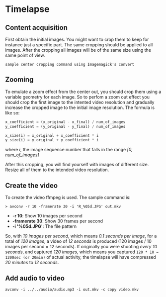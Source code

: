 # Timelapse

## Content acquisition

First obtain the initial images. You might want to crop them to keep for instance just a specific part. The same cropping should be applied to all images. After the cropping all images will be of the same size using the same point of view.

```
sample center cropping command using Imagemagick's convert
```

## Zooming

To emulate a zoom effect from the center out, you should crop them using a variable geometry for each image. So to perfom a zoom out effect you should crop the first image to the intented video resolution and gradually increase the cropped image to the initial image resolution. The formula is like so:

```python
x_coefficient = (x_original - x_final) / num_of_images
y_coefficient = (y_original - y_final) / num_of_images

x_size(i) = x_original + x_coefficient * i
y_size(i) = y_original + y_coefficient * i
```

where _i_, the image sequence number that falls in the range _[0, num_of_images]_

After this cropping, you will find yourself with images of different size. Resize all of them to the intended video resolution.

## Create the video

To create the video ffmpeg is used. The sample command is:

```shell
> avconv -r 10 -framerate 30 -i 'R_%05d.JPG' out.mkv
```

- **-r 10**: Show 10 images per second
- **-framerate 30**: Show 30 frames per second
- **-i '%05d.JPG'**: The file pattern

So, with _10 images per second_, which means _0.1 seconds per image_, for a total of _120 images_,  a video of _12 seconds_ is produced (120 images / 10 images per second = 12 seconds). If originally you were shooting _every 10 seconds_, and captured _120 images_, which means you captured `120 * 10 = 1200sec (or 20min)` of actual  activity, the timelapse will have compressed _20 minutes_ to _12 seconds_.


## Add audio to video

```
avconv -i ../../audio/audio.mp3 -i out.mkv -c copy video.mkv
```
